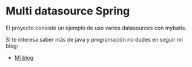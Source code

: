 ﻿Multi datasource Spring
======

El proyecto consiste un ejemplo de uso varios datasources con mybatis.

Si te interesa saber más de java y programación no dudes en seguir mi blog:

* [Mi blog]

[Mi blog]:http://tirandolineasdecodigo.blogspot.com.es/